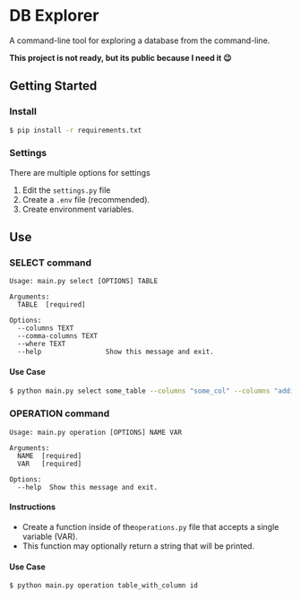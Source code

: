 # DB Explorer

A command-line tool for exploring a database from the command-line.

**This project is not ready, but its public because I need it 😉**

## Getting Started
### Install
```bash
$ pip install -r requirements.txt
```
### Settings
There are multiple options for settings
1. Edit the `settings.py` file
2. Create a `.env` file (recommended). 
3. Create environment variables.

## Use
### SELECT command 
```
Usage: main.py select [OPTIONS] TABLE

Arguments:
  TABLE  [required]

Options:
  --columns TEXT
  --comma-columns TEXT
  --where TEXT
  --help                Show this message and exit.
```
#### Use Case
```bash
$ python main.py select some_table --columns "some_col" --columns "additional_col" --comma-columns "these,also,work" --where "some_col = 'value'"
```
### OPERATION command 
```
Usage: main.py operation [OPTIONS] NAME VAR

Arguments:
  NAME  [required]
  VAR   [required]

Options:
  --help  Show this message and exit.
```
#### Instructions
- Create a function inside of the`operations.py` file that accepts a single variable (VAR).
- This function may optionally return a string that will be printed. 
#### Use Case
```bash
$ python main.py operation table_with_column id
```